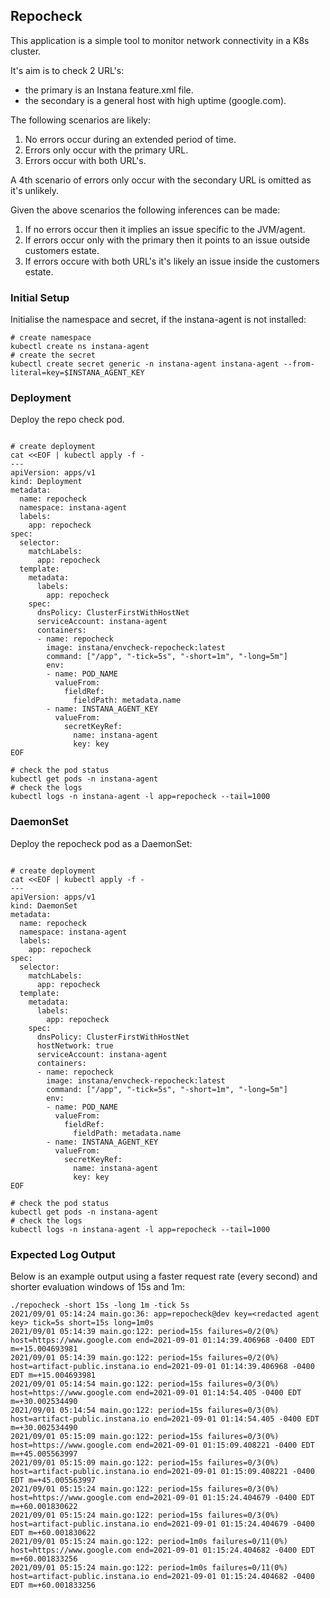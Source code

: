 ## Repocheck

This application is a simple tool to monitor network connectivity in a K8s cluster.

It's aim is to check 2 URL's:

* the primary is an Instana feature.xml file.
* the secondary is a general host with high uptime (google.com).

The following scenarios are likely:

  1. No errors occur during an extended period of time.
  2. Errors only occur with the primary URL.
  3. Errors occur with both URL's.

A 4th scenario of errors only occur with the secondary URL is omitted as it's unlikely.

Given the above scenarios the following inferences can be made:

  1. If no errors occur then it implies an issue specific to the JVM/agent.
  2. If errors occur only with the primary then it points to an issue outside customers estate.
  3. If errors occure with both URL's it's likely an issue inside the customers estate.

### Initial Setup

Initialise the namespace and secret, if the instana-agent is not installed:

```
# create namespace
kubectl create ns instana-agent
# create the secret
kubectl create secret generic -n instana-agent instana-agent --from-literal=key=$INSTANA_AGENT_KEY
```

### Deployment

Deploy the repo check pod.

```

# create deployment
cat <<EOF | kubectl apply -f - 
---
apiVersion: apps/v1
kind: Deployment
metadata:
  name: repocheck
  namespace: instana-agent
  labels:
    app: repocheck
spec:
  selector:
    matchLabels:
      app: repocheck
  template:
    metadata:
      labels:
        app: repocheck
    spec:
      dnsPolicy: ClusterFirstWithHostNet
      serviceAccount: instana-agent
      containers:
      - name: repocheck
        image: instana/envcheck-repocheck:latest
        command: ["/app", "-tick=5s", "-short=1m", "-long=5m"]
        env:
        - name: POD_NAME
          valueFrom:
            fieldRef:
              fieldPath: metadata.name
        - name: INSTANA_AGENT_KEY
          valueFrom:
            secretKeyRef:
              name: instana-agent
              key: key
EOF

# check the pod status
kubectl get pods -n instana-agent
# check the logs
kubectl logs -n instana-agent -l app=repocheck --tail=1000
```



### DaemonSet

Deploy the repocheck pod as a DaemonSet:

```

# create deployment
cat <<EOF | kubectl apply -f - 
---
apiVersion: apps/v1
kind: DaemonSet
metadata:
  name: repocheck
  namespace: instana-agent
  labels:
    app: repocheck
spec:
  selector:
    matchLabels:
      app: repocheck
  template:
    metadata:
      labels:
        app: repocheck
    spec:
      dnsPolicy: ClusterFirstWithHostNet
      hostNetwork: true
      serviceAccount: instana-agent
      containers:
      - name: repocheck
        image: instana/envcheck-repocheck:latest
        command: ["/app", "-tick=5s", "-short=1m", "-long=5m"]
        env:
        - name: POD_NAME
          valueFrom:
            fieldRef:
              fieldPath: metadata.name
        - name: INSTANA_AGENT_KEY
          valueFrom:
            secretKeyRef:
              name: instana-agent
              key: key
EOF

# check the pod status
kubectl get pods -n instana-agent
# check the logs
kubectl logs -n instana-agent -l app=repocheck --tail=1000
```

### Expected Log Output

Below is an example output using a faster request rate (every second) and shorter evaluation windows of 15s and 1m:

```
./repocheck -short 15s -long 1m -tick 5s
2021/09/01 05:14:24 main.go:36: app=repocheck@dev key=<redacted agent key> tick=5s short=15s long=1m0s
2021/09/01 05:14:39 main.go:122: period=15s failures=0/2(0%) host=https://www.google.com end=2021-09-01 01:14:39.406968 -0400 EDT m=+15.004693981 
2021/09/01 05:14:39 main.go:122: period=15s failures=0/2(0%) host=artifact-public.instana.io end=2021-09-01 01:14:39.406968 -0400 EDT m=+15.004693981 
2021/09/01 05:14:54 main.go:122: period=15s failures=0/3(0%) host=https://www.google.com end=2021-09-01 01:14:54.405 -0400 EDT m=+30.002534490 
2021/09/01 05:14:54 main.go:122: period=15s failures=0/3(0%) host=artifact-public.instana.io end=2021-09-01 01:14:54.405 -0400 EDT m=+30.002534490 
2021/09/01 05:15:09 main.go:122: period=15s failures=0/3(0%) host=https://www.google.com end=2021-09-01 01:15:09.408221 -0400 EDT m=+45.005563997 
2021/09/01 05:15:09 main.go:122: period=15s failures=0/3(0%) host=artifact-public.instana.io end=2021-09-01 01:15:09.408221 -0400 EDT m=+45.005563997 
2021/09/01 05:15:24 main.go:122: period=15s failures=0/3(0%) host=https://www.google.com end=2021-09-01 01:15:24.404679 -0400 EDT m=+60.001830622 
2021/09/01 05:15:24 main.go:122: period=15s failures=0/3(0%) host=artifact-public.instana.io end=2021-09-01 01:15:24.404679 -0400 EDT m=+60.001830622 
2021/09/01 05:15:24 main.go:122: period=1m0s failures=0/11(0%) host=https://www.google.com end=2021-09-01 01:15:24.404682 -0400 EDT m=+60.001833256 
2021/09/01 05:15:24 main.go:122: period=1m0s failures=0/11(0%) host=artifact-public.instana.io end=2021-09-01 01:15:24.404682 -0400 EDT m=+60.001833256 
```
